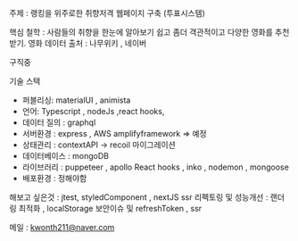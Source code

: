 주제 : 랭킹을 위주로한 취향저격 웹페이지 구축 (투표시스템)

핵심 철학 : 사람들의 취향을 한눈에 알아보기 쉽고 좀더 객관적이고 다양한 영화를 추천받기.
영화 데이터 출처  : 나무위키 , 네이버 

구직중 

기술 스택
- 퍼블리싱: materialUI , animista
- 언어: Typescript , nodeJs ,react hooks, 
- 데이터 질의  : graphql
- 서버환경 : express , AWS amplifyframework => 예정
- 상태관리 : contextAPI -> recoil 마이그레이션
- 데이터베이스 : mongoDB
- 라이브러리 : puppeteer , apollo React hooks , inko , nodemon , mongoose 
- 배포환경 : 정해야함 

해보고 싶은것 : jtest, styledComponent , nextJS ssr
리펙토링 및 성능개선 : 랜더링 최적화 , localStorage 보안이슈 및 refreshToken , ssr

메일 : kwonth211@naver.com 

